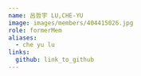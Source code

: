 ```yaml
---
name: 呂哲宇 LU,CHE-YU 
image: images/members/404415026.jpg 
role: formerMem
aliases:
  - che yu lu
links:
  github: link_to_github 
---
```

